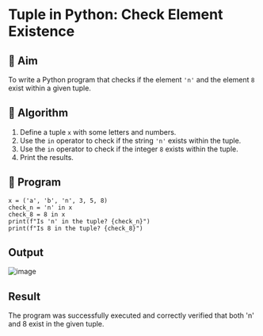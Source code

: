 # Tuple in Python: Check Element Existence

## 🎯 Aim
To write a Python program that checks if the element `'n'` and the element `8` exist within a given tuple.

## 🧠 Algorithm
1. Define a tuple `x` with some letters and numbers.
2. Use the `in` operator to check if the string `'n'` exists within the tuple.
3. Use the `in` operator to check if the integer `8` exists within the tuple.
4. Print the results.

## 🧾 Program
```
x = ('a', 'b', 'n', 3, 5, 8)
check_n = 'n' in x
check_8 = 8 in x
print(f"Is 'n' in the tuple? {check_n}")
print(f"Is 8 in the tuple? {check_8}")
```
## Output
![image](https://github.com/user-attachments/assets/d74d98b3-bbc0-4744-a903-9c5e710db996)

## Result
The program was successfully executed and correctly verified that both 'n' and 8 exist in the given tuple.
